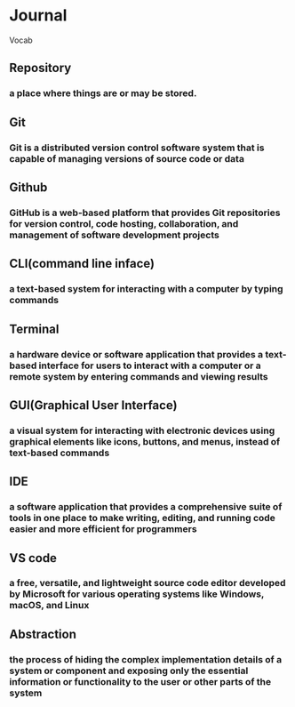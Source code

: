# Journal
Vocab
<h2>Repository</h2>
   <h3>a place where things are or may be stored.</h3>
<h2>Git</h2>
  <h3> Git is a distributed version control software system that is capable of managing versions of source code or data</h3>
<h2>Github</h2>
   <h3>GitHub is a web-based platform that provides Git repositories for version control, code hosting, collaboration, and management of software development projects</h3>
<h2>CLI(command line inface)</h2>
    <h3>a text-based system for interacting with a computer by typing commands</h3>
<h2>Terminal</h2>
   <h3>a hardware device or software application that provides a text-based interface for users to interact with a computer or a remote system by entering commands and viewing results</h3>
<h2>GUI(Graphical User Interface)</h2>
    <h3>a visual system for interacting with electronic devices using graphical elements like icons, buttons, and menus, instead of text-based commands</h3>
<h2>IDE</h2>
    <h3>a software application that provides a comprehensive suite of tools in one place to make writing, editing, and running code easier and more efficient for programmers</h3>
<h2>VS code</h2>
    <h3>a free, versatile, and lightweight source code editor developed by Microsoft for various operating systems like Windows, macOS, and Linux</h3>
<h2>Abstraction</h2>
    <h3>the process of hiding the complex implementation details of a system or component and exposing only the essential information or functionality to the user or other parts of the system</h3>
